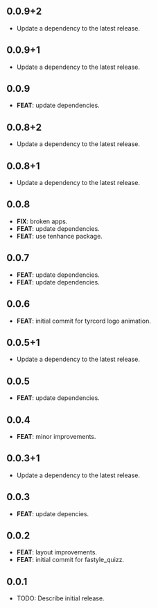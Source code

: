 ## 0.0.9+2

 - Update a dependency to the latest release.

## 0.0.9+1

 - Update a dependency to the latest release.

## 0.0.9

 - **FEAT**: update dependencies.

## 0.0.8+2

 - Update a dependency to the latest release.

## 0.0.8+1

 - Update a dependency to the latest release.

## 0.0.8

 - **FIX**: broken apps.
 - **FEAT**: update dependencies.
 - **FEAT**: use tenhance package.

## 0.0.7

 - **FEAT**: update dependencies.
 - **FEAT**: update dependencies.

## 0.0.6

 - **FEAT**: initial commit for tyrcord logo animation.

## 0.0.5+1

 - Update a dependency to the latest release.

## 0.0.5

 - **FEAT**: update dependencies.

## 0.0.4

 - **FEAT**: minor improvements.

## 0.0.3+1

 - Update a dependency to the latest release.

## 0.0.3

 - **FEAT**: update depencies.

## 0.0.2

 - **FEAT**: layout improvements.
 - **FEAT**: initial commit for fastyle_quizz.

## 0.0.1

* TODO: Describe initial release.
